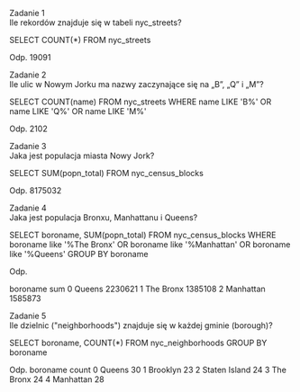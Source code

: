 Zadanie 1<br />
Ile rekordów znajduje się w tabeli nyc_streets?<br />

SELECT COUNT(*)
FROM nyc_streets

Odp.
	19091

Zadanie 2<br />
Ile ulic w Nowym Jorku ma nazwy zaczynające się na „B”, „Q” i „M”?<br />


SELECT COUNT(name)
FROM nyc_streets
WHERE name LIKE 'B%' OR name LIKE 'Q%' OR name LIKE 'M%'


Odp.	2102


Zadanie 3<br />
Jaka jest populacja miasta Nowy Jork?<br />


SELECT SUM(popn_total)
FROM nyc_census_blocks


Odp.   8175032


Zadanie 4<br />
Jaka jest populacja Bronxu, Manhattanu i Queens?<br />

SELECT boroname, SUM(popn_total)
FROM nyc_census_blocks
WHERE boroname  like  '%The Bronx' OR  boroname  like  '%Manhattan' OR  boroname  like  '%Queens'
GROUP BY boroname

Odp.

boroname	     sum
0	Queens	    2230621
1	The Bronx	1385108
2	Manhattan	1585873


Zadanie 5<br />
Ile dzielnic ("neighborhoods") znajduje się w każdej gminie (borough)?<br />


SELECT boroname, COUNT(*)
FROM nyc_neighborhoods
GROUP BY boroname

Odp.
boroname	  count
0	Queens	        30
1	Brooklyn	    23
2	Staten Island	24
3	The Bronx	    24
4	Manhattan	    28